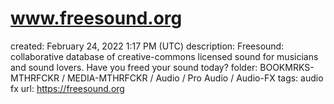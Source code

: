 # www.freesound.org

created: February 24, 2022 1:17 PM (UTC)
description: Freesound: collaborative database of creative-commons licensed sound for musicians and sound lovers. Have you freed your sound today?
folder: BOOKMRKS-MTHRFCKR / MEDIA-MTHRFCKR / Audio / Pro Audio / Audio-FX
tags: audio fx
url: https://freesound.org
